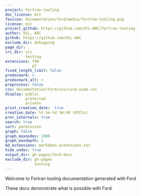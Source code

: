 ```yaml
---
project: Fortran-tooling
doc_license: mit
favicon: documentation/ford/media/fortran-tooling.png
license: mit
project_github: https://github.com/UCL-ARC/fortran-tooling
author: UCL, ARC
github: https://github.com/UCL-ARC
exclude_dir: debugging
page_dir: .
src_dir: src
         testing
extensions: f90
            pf
fixed_length_limit: false
predocmark: >
predocmark_alt: <
preprocess: false
css: documentation/ford/css/site-wide.css
display: public
         protected
         private
print_creation_date:  true
creation_date: %Y-%m-%d %H:%M (UTC%z)
proc_internals: true
search: true
sort: permission
graph: false
graph_maxnodes: 1000
graph_maxdepth: 1
md_extensions: markdown.extensions.toc
hide_undoc: true
output_dir: gh-pages/ford-docs
exclude_dir: gh-pages
             testing
---
```


Welcome to Fortran tooling documentation generated with Ford

These docs demonstrate what is possible with Ford.
